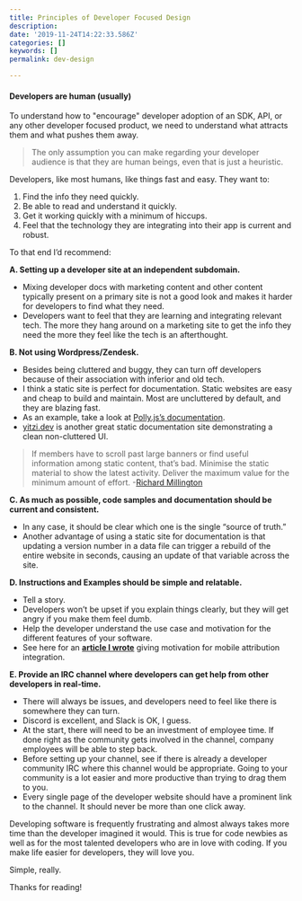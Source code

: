 ```yaml
---
title: Principles of Developer Focused Design
description:  
date: '2019-11-24T14:22:33.586Z'
categories: []
keywords: []
permalink: dev-design

---
```

#### Developers are human (usually)

To understand how to "encourage" developer adoption of an SDK, API, or any other developer focused product, we need to understand what attracts them and what pushes them away.

> The only assumption you can make regarding your developer audience is that they are human beings, even that is just a heuristic.

Developers, like most humans, like things fast and easy. They want to:

1.  Find the info they need quickly.
2.  Be able to read and understand it quickly.
3.  Get it working quickly with a minimum of hiccups.
4.  Feel that the technology they are integrating into their app is current and robust.

To that end I’d recommend:

**A. Setting up a developer site at an independent subdomain.**

 - Mixing developer docs with marketing content and other content typically present on a primary site is not a good look and makes it harder for developers to find what they need. 
 - Developers want to feel that they are learning and integrating relevant tech. The more they hang around on a marketing site to get the info they need the more they feel like the tech is an afterthought.

**B. Not using Wordpress/Zendesk.**

*   Besides being cluttered and buggy, they can turn off developers because of their association with inferior and old tech.
*   I think a static site is perfect for documentation. Static websites are easy and cheap to build and maintain. Most are uncluttered by default, and they are blazing fast.
*   As an example, take a look at [Polly.js’s documentation](https://netflix.github.io/pollyjs/#/quick-start).
*   [yitzi.dev](http://yitzi.dev) is another great static documentation site demonstrating a clean non-cluttered UI.

> If members have to scroll past large banners or find useful information among static content, that’s bad. Minimise the static material to show the latest activity. Deliver the maximum value for the minimum amount of effort.
> -[Richard Millington](https://www.feverbee.com/community-design-principles)

**C. As much as possible, code samples and documentation should be current and consistent.**

*   In any case, it should be clear which one is the single “source of truth.”
*   Another advantage of using a static site for documentation is that updating a version number in a data file can trigger a rebuild of the entire website in seconds, causing an update of that variable across the site.

**D. Instructions and Examples should be simple and relatable.**

*   Tell a story.
*   Developers won’t be upset if you explain things clearly, but they will get angry if you make them feel dumb.
*   Help the developer understand the use case and motivation for the different features of your software.
*   See here for an [**article I wrote**](https://medium.com/@YitziG/how-i-became-an-indie-developer-b35ed0954b1a?source=friends_link&sk=f63a0b5dd367d14d253ac500df898b52) giving motivation for mobile attribution integration.

**E. Provide an IRC channel where developers can get help from other developers in real-time.**

*   There will always be issues, and developers need to feel like there is somewhere they can turn.
*   Discord is excellent, and Slack is OK, I guess.
*   At the start, there will need to be an investment of employee time. If done right as the community gets involved in the channel, company employees will be able to step back.
*   Before setting up your channel, see if there is already a developer community IRC where this channel would be appropriate. Going to your community is a lot easier and more productive than trying to drag them to you.
*   Every single page of the developer website should have a prominent link to the channel. It should never be more than one click away.

Developing software is frequently frustrating and almost always takes more time than the developer imagined it would. This is true for code newbies as well as for the most talented developers who are in love with coding. If you make life easier for developers, they will love you.

Simple, really.

Thanks for reading!
<!--stackedit_data:
eyJoaXN0b3J5IjpbLTg0Mzc2Nzk4NV19
-->
